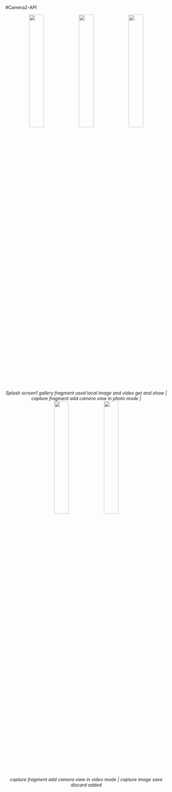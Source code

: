 #Camera2-API

<div align="center">
  <img src="https://github.com/Rohit-Varshney001/Gallery-App/assets/76999163/eb84687e-4b0d-47de-a4e8-f386b3ce23f3" width="30%">
  <img src="https://github.com/Rohit-Varshney001/Gallery-App/assets/76999163/6100219b-c7d1-472c-89ba-3ec4557116ed" width="30%">
  <img src="https://github.com/Rohit-Varshney001/Gallery-App/assets/76999163/6b818ff3-6ac9-4051-8125-f1db125a1b19" width="30%">
</div>

<div align="center">
  <em>Splash screen1</em>
  <em>gallery fragment used local image and video get and show | </em>
  <em>capture fragment add camera view in photo mode | </em>
</div>

<div align="center">
  <img src="https://github.com/Rohit-Varshney001/Gallery-App/assets/76999163/7dd72ecf-9977-4a23-8028-dd81294aa1f0" width="30%">
  <img src="https://github.com/Rohit-Varshney001/Gallery-App/assets/76999163/d3ee5928-1a82-4282-80e3-93206a4fb7b1" width="30%">
</div>

<div align="center">
  <em>capture fragment add camera view in video mode | </em>
    <em>capture image save discard added</em>
</div>



